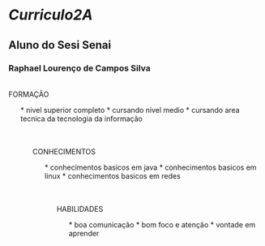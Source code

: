 # <i> Curriculo2A </i>
## Aluno do Sesi Senai
### <b> Raphael Lourenço de Campos Silva </b>

<br />
FORMAÇÃO 
<ol>
* nivel superior completo
* cursando nivel medio 
* cursando area tecnica da tecnologia da informação 
<ol>
<br />

<br />
CONHECIMENTOS
<ol>
* conhecimentos basicos em java
* conhecimentos basicos em linux
* conhecimentos basicos em redes
<ol>
<br />

<br />
HABILIDADES 
<ol>
* boa comunicação 
* bom foco e atenção 
* vontade em aprender 
<br />

